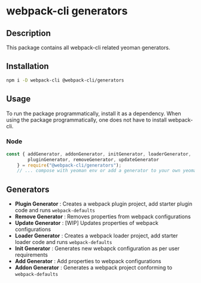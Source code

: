 # webpack-cli generators

## Description

This package contains all webpack-cli related yeoman generators. 

## Installation

```bash
npm i -D webpack-cli @webpack-cli/generators
```

## Usage

To run the package programmatically, install it as a dependency. When using the package programmatically, one does not have to install webpack-cli.

### Node

```js
const { addGenerator, addonGenerator, initGenerator, loaderGenerator, 
        pluginGenerator, removeGenerator, updateGenerator 
    } = require("@webpack-cli/generators");
    // ... compose with yeoman env or add a generator to your own yeoman project
```
## Generators

- **Plugin Generator** : Creates a webpack plugin project, add starter plugin code and runs `webpack-defaults`
- **Remove Generator** : Removes properties from webpack configurations
- **Update Generator** : [WIP] Updates properties of webpack configurations
- **Loader Generator** : Creates a webpack loader project, add starter loader code and runs `webpack-defaults`
- **Init Generator**   : Generates new webapck configuration as per user requirements
- **Add Generator**    : Add properties to webpack configurations
- **Addon Generator**  : Generates a webpack project conforming to `webpack-defaults`
